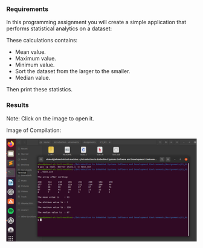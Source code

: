 ### Requirements

In this programming assignment you will create a simple application that performs statistical analytics on a dataset:

These calculations contains: 
- Mean value. 
- Maximum value.
- Minimum value. 
- Sort the dataset from the larger to the smaller.
- Median value.

Then print these statistics.


### Results

Note: Click on the image to open it.

Image of Compilation: 

![alt text](https://github.com/AhmedHassan95/Makefile/blob/master/Assignments/C1_M1/C1M1.png)
